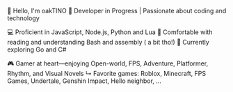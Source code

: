👋 Hello, I'm oakTINO
🎯 Developer in Progress | Passionate about coding and technology

💻 Proficient in JavaScript, Node.js, Python and Lua
📖 Comfortable with reading and understanding Bash and assembly ( a bit tho!)
🌱 Currently exploring Go and C#

🎮 Gamer at heart—enjoying Open-world, FPS, Adventure, Platformer, Rhythm, and Visual Novels
↳ Favorite games: Roblox, Minecraft, FPS Games, Undertale, Genshin Impact, Hello neighbor, ...
